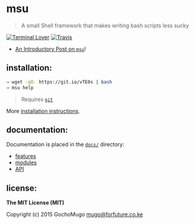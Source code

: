 
# msu

> A small Shell framework that makes writing bash scripts less sucky

[![Terminal Lover](https://img.shields.io/badge/terminal-lover-red.svg?style=flat-square)](https://github.com/GochoMugo) [![Travis](https://img.shields.io/travis/GochoMugo/msu.svg?style=flat-square)](https://travis-ci.org/GochoMugo/msu)

* [An Introductory Post on `msu`](https://gochomugo.github.io/musings/msu-introduction/)!


## installation:

```bash
⇒ wget -qO- https://git.io/vTE0s | bash
⇒ msu help
```

> Requires [`git`](http://git-scm.com/)

More [installation instructions](https://github.com/GochoMugo/msu/tree/master/docs/installation.md).


## documentation:

Documentation is placed in the [`docs/`](https://github.com/GochoMugo/msu/tree/master/docs/) directory:

* [features](https://github.com/GochoMugo/msu/tree/master/docs/todo.md)
* [modules](https://github.com/GochoMugo/msu/tree/master/docs/modules.md)
* [API](https://github.com/GochoMugo/msu/tree/master/docs/api.md)


## license:

__The MIT License (MIT)__

Copyright (c) 2015 GochoMugo <mugo@forfuture.co.ke>
